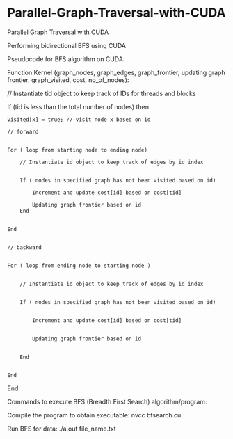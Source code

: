 # Parallel-Graph-Traversal-with-CUDA
Parallel Graph Traversal with CUDA


 Performing bidirectional BFS using CUDA 
 
Pseudocode for BFS algorithm on CUDA:


Function Kernel (graph_nodes, graph_edges, graph_frontier, updating graph frontier, graph_visited, cost, no_of_nodes):


// Instantiate tid object to keep track of IDs for threads and blocks


If (tid is less than the total number of nodes) then 


	visited[x] = true; // visit node x based on id 
	
	// forward 
	
	
	For ( loop from starting node to ending node) 
	
		// Instantiate id object to keep track of edges by id index
		
		
		If ( nodes in specified graph has not been visited based on id)
		
			Increment and update cost[id] based on cost[tid]
			
			Updating graph frontier based on id
		End
		
		
	End
	
	
	// backward 
	
	
	For ( loop from ending node to starting node ) 
	
	
		// Instantiate id object to keep track of edges by id index
		
		
		If ( nodes in specified graph has not been visited based on id)
		
		
			Increment and update cost[id] based on cost[tid]
			
			
			Updating graph frontier based on id
		
		
		End
	
	
	End
  End




Commands to execute BFS (Breadth First Search) algorithm/program:


Compile the program to obtain executable:
nvcc bfsearch.cu


Run BFS for  data:
		./a.out file_name.txt
     


